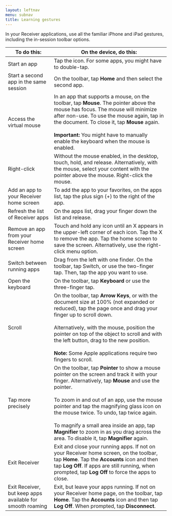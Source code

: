 ```yaml
---
layout: leftnav
menu: subnav
title: Learning gestures
---
```

In your Receiver applications, use all the familiar iPhone and iPad gestures, including the in-session toolbar options.

| To do this: |	On the device, do this: |
|---|---|
| Start an app |	Tap the icon. For some apps, you might have to double-tap. |
| Start a second app in the same session | On the toolbar, tap **Home** and then select the second app. |
| Access the virtual mouse | In an app that supports a mouse, on the toolbar, tap **Mouse**. The pointer above the mouse has focus. The mouse will minimize after non-use. To use the mouse again, tap in the document. To close it, tap **Mouse** again. <br> <br> **Important:** You might have to manually enable the keyboard when the mouse is enabled. |
| Right-click	 | Without the mouse enabled, in the desktop, touch, hold, and release. Alternatively, with the mouse, select your content with the pointer above the mouse. Right-click the mouse. |
| Add an app to your Receiver home screen | To add the app to your favorites, on the apps list, tap the plus sign (+) to the right of the app. |
| Refresh the list of Receiver apps |	On the apps list, drag your finger down the list and release. |
| Remove an app from your Receiver home screen | Touch and hold any icon until an X appears in the upper-left corner of each icon. Tap the X to remove the app. Tap the home screen to save the screen. Alternatively, use the right-click menu option.|
| Switch between running apps |	Drag from the left with one finder. On the toolbar, tap Switch, or use the two-finger tap. Then, tap the app you want to use. |
| Open the keyboard	| On the toolbar, tap **Keyboard** or use the three-finger tap. |
| Scroll | On the toolbar, tap **Arrow Keys**, or with the document size at 100% (not expanded or reduced), tap the page once and drag your finger up to scroll down. <br> <br> Alternatively, with the mouse, position the pointer on top of the object to scroll and with the left button, drag to the new position. <br><br> **Note:** Some Apple applications require two fingers to scroll. |
| Tap more precisely |	On the toolbar, tap **Pointer** to show a mouse pointer on the screen and track it with your finger. Alternatively, tap **Mouse** and use the pointer. <br> <br> To zoom in and out of an app, use the mouse pointer and tap the magnifying glass icon on the mouse twice. To undo, tap twice again. <br><br> To magnify a small area inside an app, tap **Magnifier** to zoom in as you drag across the area. To disable it, tap **Magnifier** again. |
| Exit Receiver | Exit and close your running apps. If not on your Receiver home screen, on the toolbar, tap **Home**. Tap the **Accounts** icon and then tap **Log Off**. If apps are still running, when prompted, tap **Log Off** to force the apps to close. |
| Exit Receiver, but keep apps available for smooth roaming | Exit, but leave your apps running. If not on your Receiver home page, on the toolbar, tap **Home**. Tap the **Accounts** icon and then tap **Log Off**. When prompted, tap **Disconnect**. |
